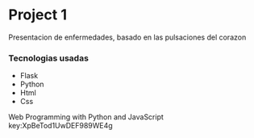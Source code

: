 # Project 1
Presentacion de enfermedades, basado en las pulsaciones del corazon 
### Tecnologias usadas
* Flask
* Python
* Html
* Css

Web Programming with Python and JavaScript
key:XpBeTod1UwDEF989WE4g

